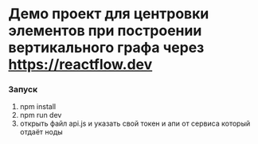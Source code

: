 # Демо проект для центровки элементов при построении вертикального графа через https://reactflow.dev

### Запуск
1) npm install
2) npm run dev
3) открыть файл api.js и указать свой токен и апи от сервиса который отдаёт ноды
